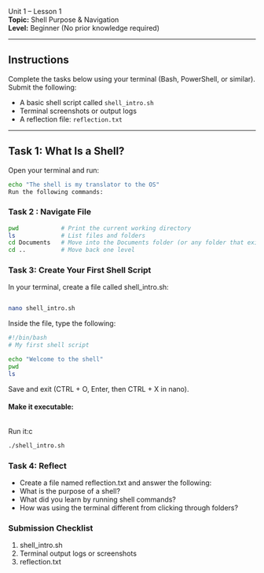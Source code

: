 Unit 1 – Lesson 1  
**Topic:** Shell Purpose & Navigation  
**Level:** Beginner (No prior knowledge required)  

---

## Instructions
Complete the tasks below using your terminal (Bash, PowerShell, or similar).  
Submit the following:
- A basic shell script called `shell_intro.sh`
- Terminal screenshots or output logs
- A reflection file: `reflection.txt`

---

##  Task 1: What Is a Shell?

Open your terminal and run:
```bash
echo "The shell is my translator to the OS"
Run the following commands:
```
### Task 2 : Navigate File
```bash
pwd            # Print the current working directory
ls             # List files and folders
cd Documents   # Move into the Documents folder (or any folder that exists)
cd ..          # Move back one level
 ```
### Task 3: Create Your First Shell Script
In your terminal, create a file called shell_intro.sh:

```bash

nano shell_intro.sh
```
Inside the file, type the following:

```bash
#!/bin/bash
# My first shell script

echo "Welcome to the shell"
pwd
ls
```
Save and exit (CTRL + O, Enter, then CTRL + X in nano).

#### Make it executable:

```ba
```
Run it:c

```bash
./shell_intro.sh
```
### Task 4: Reflect

- Create a file named reflection.txt and answer the following:
- What is the purpose of a shell?
- What did you learn by running shell commands?
- How was using the terminal different from clicking through folders?

### Submission Checklist
 1. shell_intro.sh
 2. Terminal output logs or screenshots
 3. reflection.txt
